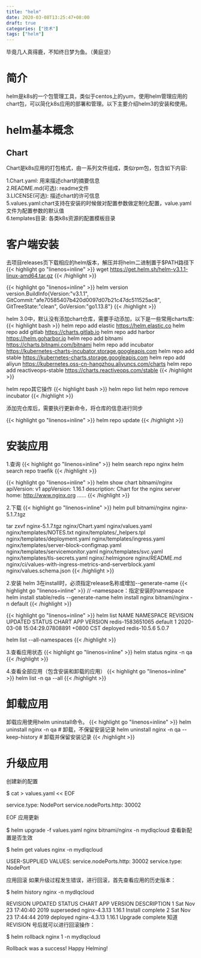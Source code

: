 ```yaml
---
title: "helm"
date: 2020-03-08T13:25:47+08:00
draft: true
categories: ["技术"]
tags: ["helm"]
---
```

毕竟几人真得鹿，不知终日梦为鱼。（黄庭坚）
<!--more-->
# 简介
helm是k8s的一个包管理工具，类似于centos上的yum，使用helm管理应用的chart包，可以简化k8s应用的部署和管理。以下主要介绍helm3的安装和使用。

# helm基本概念
## Chart
Chart是k8s应用的打包格式，由一系列文件组成，类似rpm包，包含如下内容:

1.Chart.yaml: 用来描述chart的摘要信息  
2.README.md(可选): readme文件  
3.LICENSE(可选): 描述chart的许可信息  
5.values.yaml:chart支持在安装的时候做对配置参数做定制化配置，value.yaml文件为配置参数的默认值  
6.templates目录: 各类k8s资源的配置模板目录  

# 客户端安装
去项目releases页下载相应的helm版本，解压并将helm二进制置于$PATH路径下
{{< highlight go "linenos=inline" >}}
wget https://get.helm.sh/helm-v3.1.1-linux-amd64.tar.gz
{{< /highlight >}}

{{< highlight go "linenos=inline" >}}
helm version
version.BuildInfo{Version:"v3.1.1", GitCommit:"afe70585407b420d0097d07b21c47dc511525ac8", GitTreeState:"clean", GoVersion:"go1.13.8"}
{{< /highlight >}}

helm 3.0中，默认没有添加chart仓库，需要手动添加，以下是一些常用charts库:
{{< highlight bash >}}
 helm repo add elastic    https://helm.elastic.co
 helm repo add gitlab     https://charts.gitlab.io
 helm repo add harbor     https://helm.goharbor.io
 helm repo add bitnami    https://charts.bitnami.com/bitnami
 helm repo add incubator  https://kubernetes-charts-incubator.storage.googleapis.com
 helm repo add stable     https://kubernetes-charts.storage.googleapis.com
 helm repo add aliyun     https://kubernetes.oss-cn-hangzhou.aliyuncs.com/charts
 helm repo add reactiveops-stable https://charts.reactiveops.com/stable
{{< /highlight >}}

helm repo其它操作
{{< highlight bash >}}
helm repo list
helm repo remove incubator
{{< /highlight >}}

添加完仓库后，需要执行更新命令，将仓库的信息进行同步

{{< highlight go "linenos=inline" >}}
helm repo update
{{< /highlight >}}

# 安装应用
1.查询
{{< highlight go "linenos=inline" >}}
helm search repo nginx
helm search repo traefik
{{< /highlight >}}

{{< highlight go "linenos=inline" >}}
helm show chart bitnami/nginx
apiVersion: v1
appVersion: 1.16.1
description: Chart for the nginx server
home: http://www.nginx.org
......
{{< /highlight >}}

2.下载
{{< highlight go "linenos=inline" >}}
helm pull bitnami/nginx
nginx-5.1.7.tgz

tar zxvf nginx-5.1.7.tgz
nginx/Chart.yaml
nginx/values.yaml
nginx/templates/NOTES.txt
nginx/templates/_helpers.tpl
nginx/templates/deployment.yaml
nginx/templates/ingress.yaml
nginx/templates/server-block-configmap.yaml
nginx/templates/servicemonitor.yaml
nginx/templates/svc.yaml
nginx/templates/tls-secrets.yaml
nginx/.helmignore
nginx/README.md
nginx/ci/values-with-ingress-metrics-and-serverblock.yaml
nginx/values.schema.json
{{< /highlight >}}

2.安装
helm 3在install时，必须指定release名称或增加--generate-name
{{< highlight go "linenos=inline" >}}
// –namespace：指定安装的namespace
helm install stable/redis --generate-name
helm install nginx bitnami/nginx -n default
{{< /highlight >}}

{{< highlight go "linenos=inline" >}}
helm list
NAME            	NAMESPACE	REVISION	UPDATED                               	STATUS  	CHART       	APP VERSION
redis-1583651065	default  	1       	2020-03-08 15:04:29.07808891 +0800 CST	deployed	redis-10.5.6	5.0.7

helm list --all-namespaces
{{< /highlight >}}

3.查看应用状态
{{< highlight go "linenos=inline" >}}
helm status nginx -n qa
{{< /highlight >}}

4.查看全部应用（包含安装和卸载的应用）
{{< highlight go "linenos=inline" >}}
helm list -n qa --all
{{< /highlight >}}


# 卸载应用
卸载应用使用helm uninstall命令。
{{< highlight go "linenos=inline" >}}
helm uninstall nginx -n qa # 卸载，不保留安装记录
helm uninstall nginx -n qa --keep-history # 卸载并保留安装记录
{{< /highlight >}}

# 升级应用
创建新的配置

$ cat > values.yaml << EOF

service.type: NodePort
service.nodePorts.http: 30002

EOF
应用更新

$ helm upgrade -f values.yaml nginx bitnami/nginx -n mydlqcloud
查看新配置是否生效

$ helm get values nginx -n mydlqcloud

USER-SUPPLIED VALUES:
service.nodePorts.http: 30002
service.type: NodePort

应用回滚
如果升级过程发生错误，进行回滚，首先查看应用的历史版本：

$ helm history nginx -n mydlqcloud

REVISION        UPDATED                         STATUS          CHART           APP VERSION     DESCRIPTION
1               Sat Nov 23 17:40:40 2019        superseded      nginx-4.3.13    1.16.1          Install complete
2               Sat Nov 23 17:44:44 2019        deployed        nginx-4.3.13    1.16.1          Upgrade complete
知道 REVISION 号后就可以进行回滚操作：

$ helm rollback nginx 1 -n mydlqcloud

Rollback was a success! Happy Helming!
